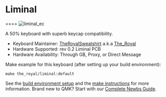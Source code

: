 # Liminal
====
![liminal_ec](https://i.imgur.com/9Xe7uEa.jpg)

A 50% keyboard with superb keycap compatibility.

* Keyboard Maintainer: [TheRoyalSweatshirt](https://github.com/TheRoyalSweatshirt) a.k.a [The_Royal](https://reddit.com/u/The_Royal)
* Hardware Supported: rev 0.2 Liminal PCB
* Hardware Availability: Through GB, Proxy, or Direct Message

Make example for this keyboard (after setting up your build environment):

    make the_royal/liminal:default

See the [build environment setup](https://docs.qmk.fm/#/getting_started_build_tools) and the [make instructions](https://docs.qmk.fm/#/getting_started_make_guide) for more information. Brand new to QMK? Start with our [Complete Newbs Guide](https://docs.qmk.fm/#/newbs).

